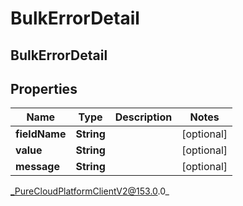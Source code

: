 # BulkErrorDetail

## BulkErrorDetail

## Properties

|Name | Type | Description | Notes|
|------------ | ------------- | ------------- | -------------|
| **fieldName** | **String** |  | [optional] |
| **value** | **String** |  | [optional] |
| **message** | **String** |  | [optional] |



_PureCloudPlatformClientV2@153.0.0_
